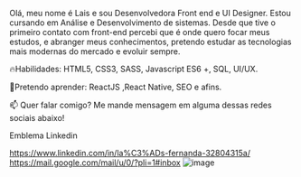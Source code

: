 Olá, meu nome é Lais e sou Desenvolvedora Front end e UI Designer. Estou cursando em Análise e Desenvolvimento de sistemas.
Desde que tive o primeiro contato com front-end percebi que é onde quero focar meus estudos, e abranger meus conhecimentos, pretendo estudar as tecnologias mais modernas do mercado e evoluir sempre.

🔥Habilidades: HTML5, CSS3, SASS, Javascript ES6 +, SQL, UI/UX.

🚀Pretendo aprender: ReactJS ,React Native, SEO e afins.

📫 Quer falar comigo? Me mande mensagem em alguma dessas redes sociais abaixo!

Emblema Linkedin 

https://www.linkedin.com/in/la%C3%ADs-fernanda-32804315a/ https://mail.google.com/mail/u/0/?pli=1#inbox  ![image](https://user-images.githubusercontent.com/58227277/131898211-741ff834-544d-4501-b1ab-c92648898a0a.png)

